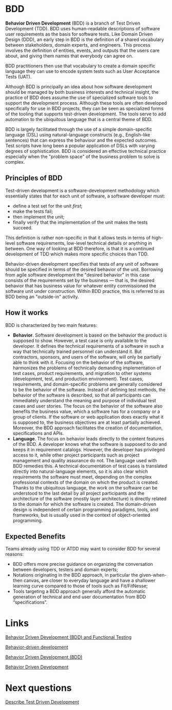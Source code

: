 # BDD
**Behavior Driven Development** (BDD) is a branch of Test Driven Development (TDD). BDD uses human-readable descriptions of software user requirements as the basis for software tests. Like Domain Driven Design (DDD), an early step in BDD is the definition of a shared vocabulary between stakeholders, domain experts, and engineers. This process involves the definition of entities, events, and outputs that the users care about, and giving them names that everybody can agree on.

BDD practitioners then use that vocabulary to create a domain specific language they can use to encode system tests such as User Acceptance Tests (UAT).

Although BDD is principally an idea about how software development should be managed by both business interests and technical insight, the practice of BDD does assume the use of specialized software tools to support the development process. Although these tools are often developed specifically for use in BDD projects, they can be seen as specialized forms of the tooling that supports test-driven development. The tools serve to add automation to the ubiquitous language that is a central theme of BDD.

BDD is largely facilitated through the use of a simple domain-specific language (DSL) using natural-language constructs (e.g., English-like sentences) that can express the behaviour and the expected outcomes. Test scripts have long been a popular application of DSLs with varying degrees of sophistication. BDD is considered an effective technical practice especially when the "problem space" of the business problem to solve is complex.

## Principles of BDD
Test-driven development is a software-development methodology which essentially states that for each unit of software, a software developer must:
- define a test set for the unit *first*;
- make the tests fail;
- then implement the unit;
- finally verify that the implementation of the unit makes the tests succeed.

This definition is rather non-specific in that it allows tests in terms of high-level software requirements, low-level technical details or anything in between. One way of looking at BDD therefore, is that it is a continued development of TDD which makes more specific choices than TDD.

Behavior-driven development specifies that tests of any unit of software should be specified in terms of the desired behavior of the unit. Borrowing from agile software development the "desired behavior" in this case consists of the requirements set by the business — that is, the desired behavior that has business value for whatever entity commissioned the software unit under construction. Within BDD practice, this is referred to as BDD being an "outside-in" activity.

## How it works
BDD is characterized by two main features:
- **Behavior**. Software development is based on the behavior the product is supposed to show. However, a test case is only available to the developer. It defines the technical requirements of a software in such a way that technically trained personnel can understand it. But contractors, sponsors, and users of the software, will only be partially able to think with it. Focusing on the behavior of the software, harmonizes the problems of technically demanding implementation of test cases, product requirements, and migration to other systems (development, test, and production environment). Test cases, requirements, and domain-specific problems are generally considered to be the behavior of the software. Instead of defining test methods, the behavior of the software is described, so that all participants can immediately understand the meaning and purpose of individual test cases and user stories. The focus on the behavior of the software also benefits the business value, which a software has for a company or a group of clients. If the software or web application does exactly what it is supposed to, the business objectives are at least partially achieved. Moreover, the BDD approach facilitates the creation of documentation, specifications and APIs.
- **Language**. The focus on behavior leads directly to the content features of the BDD. A developer knows what the software is supposed to do and keeps it in requirement catalogs. However, the developer has privileged access to it, while other project participants such as project management and quality assurance do not. The language used with BDD remedies this. A technical documentation of test cases is translated directly into natural-language elements, so it is also clear which requirements the software must meet, depending on the complex professional contexts of the domain on which the product is created. Thanks to the ubiquitous language, the work on the software can be understood to the last detail by all project participants and the architecture of the software (mostly layer architecture) is directly related to the domain for which the software is created. The domain-driven design is independent of certain programming paradigms, tools, and frameworks, but is usually used in the context of object-oriented programming.

## Expected Benefits
Teams already using TDD or ATDD may want to consider BDD for several reasons:
- BDD offers more precise guidance on organizing the conversation between developers, testers and domain experts;
- Notations originating in the BDD approach, in particular the given-when-then canvas, are closer to everyday language and have a shallower learning curve compared to those of tools such as Fit/FitNesse;
- Tools targeting a BDD approach generally afford the automatic generation of technical and end user documentation from BDD “specifications”.

# Links
[Behavior Driven Development (BDD) and Functional Testing](https://medium.com/javascript-scene/behavior-driven-development-bdd-and-functional-testing-62084ad7f1f2)

[Behavior-driven development](https://en.wikipedia.org/wiki/Behavior-driven_development)

[Behavior Driven Development (BDD)](https://www.agilealliance.org/glossary/bdd)

[Behavior Driven Development](https://en.ryte.com/wiki/Behavior_Driven_Development)

# Next questions
[Describe Test Driven Development](https://github.com/Kirchhoff-/Android-Interview-Questions/blob/master/Testing/Describe%20Test%20Driven%20Development.md)